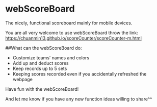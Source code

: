 # webScoreBoard

The nicely, functional scoreboard mainly for mobile devices.

You are all very welcome to use webScoreBoard throw the link:
<a href="https://chuanmin13.github.io/scoreCounter/scoreCounter-m.html">https://chuanmin13.github.io/scoreCounter/scoreCounter-m.html</a>

##What can the webScoreBoard do:

- Customize teams’ names and colors
- Add up and deduct scores
- Keep records up to 5 sets
- Keeping scores recorded even if you accidentally refreshed the webpage


Have fun with the webScoreBoard!

And let me know if you have any new function ideas willing to share^^
